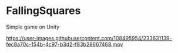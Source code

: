 # FallingSquares
Simple game on Unity 


https://user-images.githubusercontent.com/108495954/233631139-fec8a70c-154b-4c97-b3d2-f83b28667468.mov

